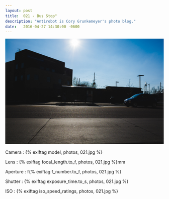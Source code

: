 ```yaml
---
layout: post
title:  021 - Bus Stop"
description: "Antirobot is Cory Grunkemeyer's photo blog."
date:   2016-04-27 14:30:00 -0600
---
```


![021 - Bus Stop](/photos/021.jpg)

Camera
: {% exiftag model, photos, 021.jpg %}

Lens
: {% exiftag focal_length.to_f, photos, 021.jpg %}mm

Aperture
: f{% exiftag f_number.to_f, photos, 021.jpg %}

Shutter
: {% exiftag exposure_time.to_s, photos, 021.jpg %}

ISO
: {% exiftag iso_speed_ratings, photos, 021.jpg %}
